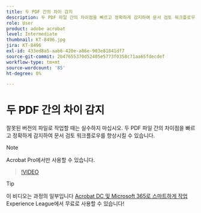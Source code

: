 ```yaml
---
title: 두 PDF 간의 차이 감지
description: 두 PDF 파일 간의 차이점을 빠르고 정확하게 감지하여 문서 검토 워크플로우를 향상시킵니다
role: User
product: adobe acrobat
level: Intermediate
thumbnail: KT-8496.jpg
jira: KT-8496
exl-id: 433ed8a5-aab6-420e-a86e-903e81841df7
source-git-commit: 2b47655370d52405e5773f0358c71aa65fdecdef
workflow-type: tm+mt
source-wordcount: '85'
ht-degree: 0%

---
```


# 두 PDF 간의 차이 감지

잘못된 버전의 파일로 작업할 때는 실수하지 마십시오. 두 PDF 파일 간의 차이점을 빠르고 정확하게 감지하여 문서 검토 워크플로우를 향상시킬 수 있습니다.

>[!NOTE]
>
>Acrobat Pro에서만 사용할 수 있습니다.

>[!VIDEO](https://video.tv.adobe.com/v/337211?quality=12&learn=on&hidetitle=true)

>[!TIP]
>
>이 비디오는 과정의 일부입니다 [Acrobat DC 및 Microsoft 365로 스마트하게 작업](https://experienceleague.adobe.com/?recommended=Acrobat-U-1-2021.microsoft365) Experience League에서 무료로 사용할 수 있습니다!

